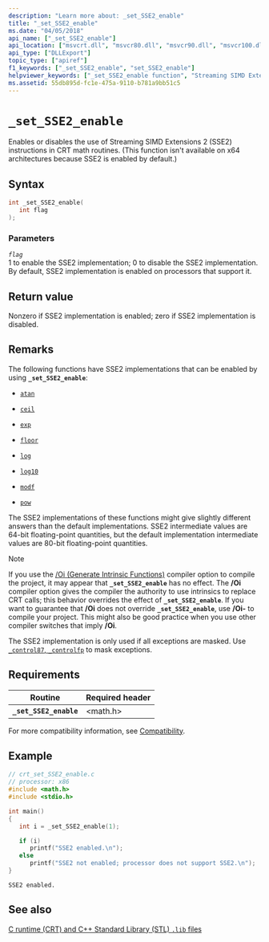 ```yaml
---
description: "Learn more about: _set_SSE2_enable"
title: "_set_SSE2_enable"
ms.date: "04/05/2018"
api_name: ["_set_SSE2_enable"]
api_location: ["msvcrt.dll", "msvcr80.dll", "msvcr90.dll", "msvcr100.dll", "msvcr100_clr0400.dll", "msvcr110.dll", "msvcr110_clr0400.dll", "msvcr120.dll", "msvcr120_clr0400.dll", "ucrtbase.dll", "api-ms-win-crt-math-l1-1-0.dll"]
api_type: ["DLLExport"]
topic_type: ["apiref"]
f1_keywords: ["_set_SSE2_enable", "set_SSE2_enable"]
helpviewer_keywords: ["_set_SSE2_enable function", "Streaming SIMD Extensions 2 instructions", "set_SSE2_enable function"]
ms.assetid: 55db895d-fc1e-475a-9110-b781a9bb51c5
---
```

# `_set_SSE2_enable`

Enables or disables the use of Streaming SIMD Extensions 2 (SSE2) instructions in CRT math routines. (This function isn't available on x64 architectures because SSE2 is enabled by default.)

## Syntax

```C
int _set_SSE2_enable(
   int flag
);
```

### Parameters

*`flag`*\
1 to enable the SSE2 implementation; 0 to disable the SSE2 implementation. By default, SSE2 implementation is enabled on processors that support it.

## Return value

Nonzero if SSE2 implementation is enabled; zero if SSE2 implementation is disabled.

## Remarks

The following functions have SSE2 implementations that can be enabled by using **`_set_SSE2_enable`**:

- [`atan`](atan-atanf-atanl-atan2-atan2f-atan2l.md)

- [`ceil`](ceil-ceilf-ceill.md)

- [`exp`](exp-expf.md)

- [`floor`](floor-floorf-floorl.md)

- [`log`](log-logf-log10-log10f.md)

- [`log10`](log-logf-log10-log10f.md)

- [`modf`](modf-modff-modfl.md)

- [`pow`](pow-powf-powl.md)

The SSE2 implementations of these functions might give slightly different answers than the default implementations. SSE2 intermediate values are 64-bit floating-point quantities, but the default implementation intermediate values are 80-bit floating-point quantities.

> [!NOTE]
> If you use the [/Oi (Generate Intrinsic Functions)](../../build/reference/oi-generate-intrinsic-functions.md) compiler option to compile the project, it may appear that **`_set_SSE2_enable`** has no effect. The **/Oi** compiler option gives the compiler the authority to use intrinsics to replace CRT calls; this behavior overrides the effect of **`_set_SSE2_enable`**. If you want to guarantee that **/Oi** does not override **`_set_SSE2_enable`**, use **/Oi-** to compile your project. This might also be good practice when you use other compiler switches that imply **/Oi**.

The SSE2 implementation is only used if all exceptions are masked. Use [`_control87`, `_controlfp`](control87-controlfp-control87-2.md) to mask exceptions.

## Requirements

|Routine|Required header|
|-------------|---------------------|
|**`_set_SSE2_enable`**|\<math.h>|

For more compatibility information, see [Compatibility](../compatibility.md).

## Example

```C
// crt_set_SSE2_enable.c
// processor: x86
#include <math.h>
#include <stdio.h>

int main()
{
   int i = _set_SSE2_enable(1);

   if (i)
      printf("SSE2 enabled.\n");
   else
      printf("SSE2 not enabled; processor does not support SSE2.\n");
}
```

```Output
SSE2 enabled.
```

## See also

[C runtime (CRT) and C++ Standard Library (STL) `.lib` files](../crt-library-features.md)
